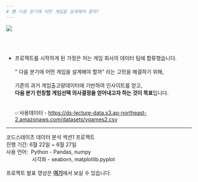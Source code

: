 ```yaml
---
# 😎 다음 분기에 어떤 게임을 설계해야 할까?
---
```

![](https://cdn.cloudflare.steamstatic.com/steam/apps/239820/ss_3ecc65538ac4170f1855f089377baaa8001e5d68.1920x1080.jpg?t=1605506865)

<br><br>

- 프로젝트를 시작하게 된  가정은 저는 게임 회사의 데이터 팀에 합류했습니다.<br><br>
" 다음 분기에 어떤 게임을 설계해야 할까" 라는 고민을 해결하기 위해, <br><br>
기존의 과거 게임출고량데이터에 기반하여 인사이트를 얻고,<br>
**다음 분기 런칭할 게임선택 의사결정을 얻어내고자 하는 것이 목표**입니다.<br>
<br><br>
✅사용데이터 - https://ds-lecture-data.s3.ap-northeast-2.amazonaws.com/datasets/vgames2.csv
---

코드스테이츠 데이터 분석 섹션1 프로젝트<br>
진행 기간: 6월 22일 ~ 6월 27일<br>
사용 언어: &#160;Python - Pandas, numpy<br>
　　　　　시각화 - seaborn, matplotlib.pyplot<br><br>
프로젝트 발표 영상은 [**여기**](https://youtu.be/SXrkczisWTM)에서 보실 수 있습니다.<br>

